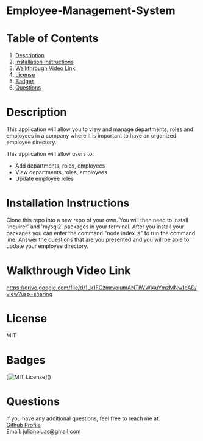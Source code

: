 # Employee-Management-System

# Table of Contents

1. [Description](#Description)
2. [Installation Instructions](#Installation-Instructions)
3. [Walkthrough Video Link](#Walkthrough-Video-Link)
4. [License](#License)
5. [Badges](#Badges)
6. [Questions](#Questions)

# Description

This application will allow you to view and manage departments, roles and employees in a company where it is important to have an organized employee directory.

This application will allow users to:

- Add departments, roles, employees
- View departments, roles, employees
- Update employee roles

# Installation Instructions

Clone this repo into a new repo of your own. You will then need to install 'inquirer' and 'mysql2' packages in your terminal. After you install your packages you can enter the command "node index.js" to run the command line. Answer the questions that are you presented and you will be able to update your employee directory.

# Walkthrough Video Link

https://drive.google.com/file/d/1Lk1FCzmrvoiumANTlWWi4uYmzMNw1eAD/view?usp=sharing

# License

MIT

# Badges

[![MIT License](https://img.shields.io/apm/l/atomic-design-ui.svg?)]()

# Questions

If you have any additional questions, feel free to reach me at:  
[Github Profile](https://github.com/Japluas93)  
Email: [julianpluas@gmail.com]()
